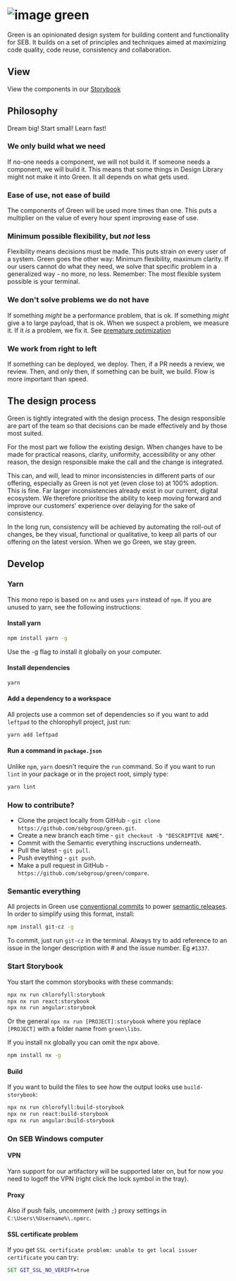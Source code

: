 # ![image](https://user-images.githubusercontent.com/11420341/121186039-f6eeda00-c866-11eb-9d80-21d01d065f0a.png) green

Green is an opinionated design system for building content and functionality for SEB. It builds on a set of principles and techniques aimed at maximizing code quality, code reuse, consistency and collaboration.

## View

View the components in our [Storybook](https://sebgroup.github.io/green/latest/chlorophyll/)

## Philosophy

Dream big! Start small! Learn fast!

### We only build what we need

If no-one needs a component, we will not build it. If someone needs a component, we will build it. This means that some things in Design Library might not make it into Green. It all depends on what gets used.

### Ease of use, not ease of build

The components of Green will be used more times than one. This puts a multiplier on the value of every hour spent improving ease of use.

### Minimum possible flexibility, but _not_ less

Flexibility means decisions must be made. This puts strain on every user of a system. Green goes the other way: Minimum flexibility, maximum clarity. If our users cannot do what they need, we solve that specific problem in a generalized way - no more, no less. Remember: The most flexible system possible is your terminal.

### We don't solve problems we do not have

If something _might_ be a performance problem, that is ok. If something _might_ give a to large payload, that is ok. When we suspect a problem, we measure it. If it _is_ a problem, we fix it. See [premature optimization](https://xkcd.com/1691/)

### We work from right to left

If something can be deployed, we deploy. Then, if a PR needs a review, we review. Then, and only then, if something can be built, we build. Flow is more important than speed.

## The design process

Green is tightly integrated with the design process. The design responsible are part of the team so that decisions can be made effectively and by those most suited.

For the most part we follow the existing design. When changes have to be made for practical reasons, clarity, uniformity, accessibility or any other reason, the design responsible make the call and the change is integrated.

This can, and will, lead to minor inconsistencies in different parts of our offering, especially as Green is not yet (even close to) at 100% adoption. This is fine. Far larger inconsistencies already exist in our current, digital ecosystem. We therefore prioritise the ability to keep moving forward and improve our customers' experience over delaying for the sake of consistency.

In the long run, consistency will be achieved by automating the roll-out of changes, be they visual, functional or qualitative, to keep all parts of our offering on the latest version. When we go Green, we stay green.

## Develop

### Yarn

This mono repo is based on `nx` and uses `yarn` instead of `npm`. If you are unused to yarn, see the following instructions:

#### Install yarn

```bash
npm install yarn -g
```
Use the -g flag to install it globally on your computer.

#### Install dependencies

```bash
yarn
```

#### Add a dependency to a workspace

All projects use a common set of dependencies so if you want to add `leftpad` to the chlorophyll project, just run:

```bash
yarn add leftpad
```

#### Run a command in `package.json`

Unlike `npm`, `yarn` doesn't require the `run` command. So if you want to run `lint` in your package or in the project root, simply type:

```bash
yarn lint
```

### How to contribute?

- Clone the project locally from GitHub - `git clone https://github.com/sebgroup/green.git`.
- Create a new branch each time - `git checkout -b "DESCRIPTIVE NAME"`.
- Commit with the Semantic everything inscructions underneath.
- Pull the latest - `git pull`.
- Push eveything - `git push`.
- Make a pull request in GitHub - `https://github.com/sebgroup/green/compare`.

### Semantic everything

All projects in Green use [conventional commits](https://www.conventionalcommits.org/en/v1.0.0/) to power [semantic releases](https://semantic-release.gitbook.io/semantic-release/). In order to simplify using this format, install:

```bash
npm install git-cz -g
```

To commit, just run `git-cz` in the terminal. Always try to add reference to an issue in the longer description with # and the issue number. Eg `#1337`. 

### Start Storybook

You start the common storybooks with these commands:

```bash
npx nx run chlorofyll:storybook
npx nx run react:storybook
npx nx run angular:storybook
```

Or the general `npx nx run [PROJECT]:storybook` where you replace `[PROJECT]` with a folder name from `green\libs`.

If you install nx globally you can omit the npx above.

```bash
npm install nx -g
```

#### Build

If you want to build the files to see how the output looks use `build-storybook`:

```bash
npx nx run chlorofyll:build-storybook
npx nx run react:build-storybook
npx nx run angular:build-storybook
```

### On SEB Windows computer

#### VPN

Yarn support for our artifactory will be supported later on, but for now you need to logoff the VPN (right click the lock symbol in the tray).


#### Proxy

Also if push fails, uncomment (with `;`) proxy settings in `C:\Users\%Username%\.npmrc`.


#### SSL certificate problem

If you get `SSL certificate problem: unable to get local issuer certificate` you can try:

```cmd
SET GIT_SSL_NO_VERIFY=true
```
